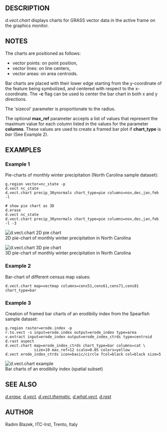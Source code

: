 ## DESCRIPTION

*d.vect.chart* displays charts for GRASS vector data in the active frame
on the graphics monitor.

## NOTES

The charts are positioned as follows:

- vector points: on point position,
- vector lines: on line centers,
- vector areas: on area centroids.

Bar charts are placed with their lower edge starting from the
y-coordinate of the feature being symbolized, and centered with respect
to the x-coordinate. The **-c** flag can be used to center the bar chart
in both x and y directions.

The 'sizecol' parameter is proportionate to the radius.

The optional **max_ref** parameter accepts a list of values that
represent the maximum value for each column listed in the values for the
parameter **columns**. These values are used to create a framed bar plot
if **chart_type** is *bar* (See Example 2).

## EXAMPLES

### Example 1

Pie-charts of monthly winter precipitation (North Carolina sample
dataset):

```shell
g.region vector=nc_state -p
d.vect nc_state
d.vect.chart precip_30ynormals chart_type=pie columns=nov,dec,jan,feb -l

# show pie chart as 3D
d.erase
d.vect nc_state
d.vect.chart precip_30ynormals chart_type=pie columns=nov,dec,jan,feb -l -3
```

![d.vect.chart 2D pie chart](d_vect_chart_pie_2d.png)  
2D pie-chart of monthly winter precipitation in North Carolina

![d.vect.chart 3D pie chart](d_vect_chart_pie_3d.png)  
3D pie-chart of monthly winter precipitation in North Carolina

### Example 2

Bar-chart of different census map values:

```shell
d.vect.chart map=vectmap columns=cens51,cens61,cens71,cens81 chart_type=bar
```

### Example 3

Creation of framed bar charts of an erodibiliy index from the Spearfish
sample dataset:

```shell
g.region raster=erode.index -p
r.to.vect -s input=erode.index output=erode_index type=area
v.extract input=erode_index output=erode_index_ctrds type=centroid
d.rast aspect
d.vect.chart map=erode_index_ctrds chart_type=bar columns=cat \
             size=10 max_ref=12 scale=0.05 colors=yellow
d.vect erode_index_ctrds icon=basic/circle fcol=black col=black size=5
```

![d.vect.chart example](d.vect.chart_example.jpg)  
Bar charts of an erodibiliy index (spatial subset)

## SEE ALSO

*[d.erase](d.erase.md), [d.vect](d.vect.md),
[d.vect.thematic](d.vect.thematic.md), [d.what.vect](d.what.vect.md),
[d.rast](d.rast.md)*

## AUTHOR

Radim Blazek, ITC-Irst, Trento, Italy
